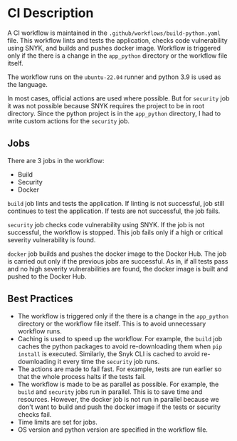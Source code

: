 # CI Description

A CI workflow is maintained in the `.github/workflows/build-python.yaml` file. This workflow lints and tests the application, checks code vulnerability using SNYK, and builds and pushes docker image. Workflow is triggered only if the there is a change in the `app_python` directory or the workflow file itself.

The workflow runs on the `ubuntu-22.04` runner and python 3.9 is used as the language.

In most cases, official actions are used where possible. But for `security` job it was not possible because SNYK requires the project to be in root directory. Since the python project is in the `app_python` directory, I had to write custom actions for the `security` job.

## Jobs

There are 3 jobs in the workflow:

- Build
- Security
- Docker

`build` job lints and tests the application. If linting is not successful, job still continues to test the application. If tests are not successful, the job fails.

`security` job checks code vulnerability using SNYK. If the job is not successful, the workflow is stopped. This job fails only if a high or critical severity vulnerability is found.

`docker` job builds and pushes the docker image to the Docker Hub. The job is carried out only if the previous jobs are successful. As in, if all tests pass and no high severity vulnerabilities are found, the docker image is built and pushed to the Docker Hub.

## Best Practices

- The workflow is triggered only if the there is a change in the `app_python` directory or the workflow file itself. This is to avoid unnecessary workflow runs.
- Caching is used to speed up the workflow. For example, the `build` job caches the python packages to avoid re-downloading them when `pip install` is executed. Similarly, the Snyk CLI is cached to avoid re-downloading it every time the `security` job runs.
- The actions are made to fail fast. For example, tests are run earlier so that the whole process halts if the tests fail.
- The workflow is made to be as parallel as possible. For example, the `build` and `security` jobs run in parallel. This is to save time and resources. However, the docker job is not run in parallel because we don't want to build and push the docker image if the tests or security checks fail.
- Time limits are set for jobs.
- OS version and python version are specified in the workflow file.
